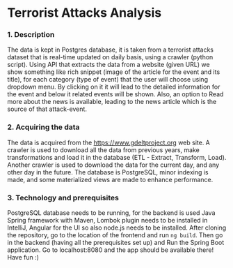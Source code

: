 # Terrorist Attacks Analysis

### 1. Description
The data is kept in Postgres database, it is taken from a terrorist attacks dataset that is real-time updated on daily basis, using a crawler (python script). Using API that extracts the data from a website (given URL) we show something like rich snippet (image of the article for the event and its title), for each category (type of event) that the user will choose using dropdown menu. By clicking on it it will lead to the detailed information for the event and below it related events will be shown. Also, an option to Read more about the news is available, leading to the news article which is the source of that attack-event.

### 2. Acquiring the data
The data is acquired from the https://www.gdeltproject.org web site. A crawler is used to download all the data from previous years, make transformations and load it in the database (ETL - Extract, Transform, Load). Another crawler is used to download the data for the current day, and any other day in the future. The database is PostgreSQL, minor indexing is made, and some materialized views are made to enhance performance. 

### 3. Technology and prerequisites
PostgreSQL database needs to be running, for the backend is used Java Spring framework with Maven, Lombok plugin needs to be installed in IntelliJ, Angular for the UI so also node.js needs to be installed. After cloning the repository, go to the location of the frontend and run `ng build`. Then go in the backend (having all the prerequisites set up) and Run the Spring Boot application. Go to localhost:8080 and the app should be available there! Have fun :)
